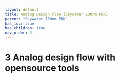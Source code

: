 ```yaml
---
layout: default
title: Analog Design Flow (Skywater 130nm PDK)
parent: "Skywater 130nm PDK"
has_toc: true
has_children: true
nav_order: 3
---
```

# 3 Analog design flow with opensource tools
